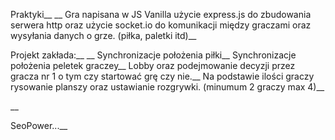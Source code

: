 Praktyki__
__
Gra napisana w JS Vanilla użycie express.js do zbudowania serwera http oraz użycie socket.io do komunikacji między graczami oraz wysyłania danych o grze. (piłka, paletki itd)__

Projekt zakłada:__
__
Synchronizacje położenia piłki__
Synchronizacje położenia peletek graczey__
Lobby oraz podejmowanie decyzji przez gracza nr 1 o tym czy startować grę czy nie.__
Na podstawie ilości graczy rysowanie planszy oraz ustawianie rozgrywki. (minumum 2 graczy max 4)__

__









SeoPower...__
